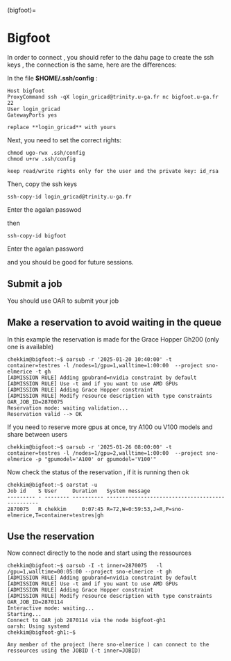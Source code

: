 (bigfoot)=


# Bigfoot

In order to connect , you should refer to the dahu page to create the ssh keys , the connection is the same, here are the differences:

 In the file **$HOME/.ssh/config** : 
  
```
Host bigfoot 
ProxyCommand ssh -qX login_gricad@trinity.u-ga.fr nc bigfoot.u-ga.fr 22  
User login_gricad  
GatewayPorts yes
```

```{warning}
replace **login_gricad** with yours
```
  
Next, you need to set the correct rights:  

```
chmod ugo-rwx .ssh/config 
chmod u+rw .ssh/config
```


```{warning}
keep read/write rights only for the user and the private key: id_rsa
```
  
Then, copy the ssh keys  
```
ssh-copy-id login_gricad@trinity.u-ga.fr 
```
 
Enter the agalan passwod  

then 

```
ssh-copy-id bigfoot
```
  
Enter the agalan password  
  
and you should be good for future sessions.  

## Submit a job

You should use OAR to  submit your job


## Make a reservation to avoid waiting in the queue 

In this example the reservation is made for the Grace Hopper Gh200 (only one is available)

```
chekkim@bigfoot:~$ oarsub -r '2025-01-20 10:40:00' -t container=testres -l /nodes=1/gpu=1,walltime=1:00:00  --project sno-elmerice -t gh
[ADMISSION RULE] Adding gpubrand=nvidia constraint by default
[ADMISSION RULE] Use -t amd if you want to use AMD GPUs
[ADMISSION RULE] Adding Grace Hopper constraint
[ADMISSION RULE] Modify resource description with type constraints
OAR_JOB_ID=2870075
Reservation mode: waiting validation...
Reservation valid --> OK
```

If you need to reserve more gpus at once, try A100 ou V100 models and share between users

```
chekkim@bigfoot:~$ oarsub -r '2025-01-26 08:00:00' -t container=testres -l /nodes=1/gpu=2,walltime=1:00:00  --project sno-elmerice -p "gpumodel='A100' or gpumodel='V100'"
```

Now check the status of the reservation , if it is running then ok

```
chekkim@bigfoot:~$ oarstat -u
Job id    S User     Duration   System message
--------- - -------- ---------- ------------------------------------------------
2870075   R chekkim     0:07:45 R=72,W=0:59:53,J=R,P=sno-elmerice,T=container=testres|gh
```

## Use the reservation 

Now connect directly to the node and start using the ressources

```
chekkim@bigfoot:~$ oarsub -I -t inner=2870075   -l /gpu=1,walltime=00:05:00 --project sno-elmerice -t gh
[ADMISSION RULE] Adding gpubrand=nvidia constraint by default
[ADMISSION RULE] Use -t amd if you want to use AMD GPUs
[ADMISSION RULE] Adding Grace Hopper constraint
[ADMISSION RULE] Modify resource description with type constraints
OAR_JOB_ID=2870114
Interactive mode: waiting...
Starting...
Connect to OAR job 2870114 via the node bigfoot-gh1
oarsh: Using systemd
chekkim@bigfoot-gh1:~$
```

```{notes}
Any member of the project (here sno-elmerice ) can connect to the ressources using the JOBID (-t inner=JOBID)
```


